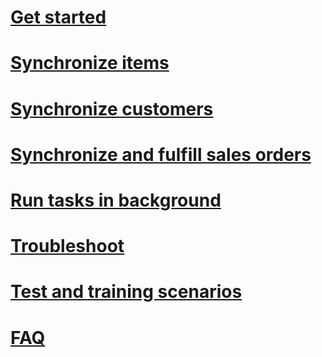 # [Get started](get-started.md)

# [Synchronize items](synchronize-items.md)

# [Synchronize customers](synchronize-customers.md)

# [Synchronize and fulfill sales orders](synchronize-orders.md)

# [Run tasks in background](background.md)

# [Troubleshoot](troubleshoot.md)

# [Test and training scenarios](scenarios.md)

# [FAQ](FAQ.md)

